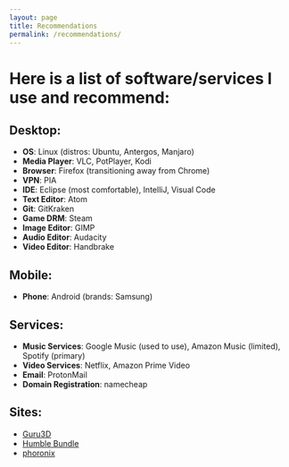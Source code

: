 ```yaml
---
layout: page
title: Recommendations
permalink: /recommendations/
---
```


# Here is a list of software/services I use and recommend:
## Desktop:
* **OS**: Linux (distros: Ubuntu, Antergos, Manjaro)
* **Media Player**: VLC, PotPlayer, Kodi
* **Browser**: Firefox (transitioning away from Chrome)
* **VPN**: PIA
* **IDE**: Eclipse (most comfortable), IntelliJ, Visual Code
* **Text Editor**: Atom
* **Git**: GitKraken
* **Game DRM**: Steam
* **Image Editor**: GIMP
* **Audio Editor**: Audacity
* **Video Editor**: Handbrake

## Mobile:
* **Phone**: Android (brands: Samsung)

## Services:
* **Music Services**: Google Music (used to use), Amazon Music (limited), Spotify (primary)
* **Video Services**: Netflix, Amazon Prime Video
* **Email**: ProtonMail
* **Domain Registration**: namecheap

## Sites:
* [Guru3D](https://www.guru3d.com/)
* [Humble Bundle](https://www.humblebundle.com/)
* [phoronix](https://www.phoronix.com)
